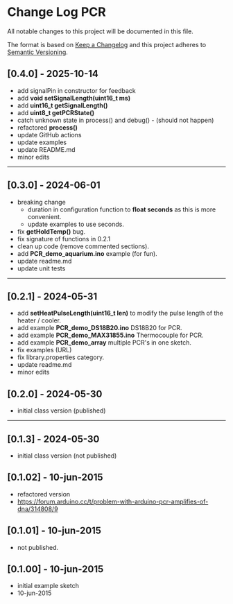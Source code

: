 # Change Log PCR

All notable changes to this project will be documented in this file.

The format is based on [Keep a Changelog](http://keepachangelog.com/)
and this project adheres to [Semantic Versioning](http://semver.org/).


## [0.4.0] - 2025-10-14
- add signalPin in constructor for feedback
- add **void setSignalLength(uint16_t ms)** 
- add **uint16_t getSignalLength()**
- add **uint8_t getPCRState()**
- catch unknown state in process() and debug() - (should not happen)
- refactored **process()**
- update GitHub actions
- update examples
- update README.md
- minor edits

----

## [0.3.0] - 2024-06-01
- breaking change
  - duration in configuration function to **float seconds** as this is more convenient.
  - update examples to use seconds.
- fix **getHoldTemp()** bug.
- fix signature of functions in 0.2.1
- clean up code (remove commented sections).
- add **PCR_demo_aquarium.ino** example (for fun).
- update readme.md
- update unit tests

----

## [0.2.1] - 2024-05-31
- add **setHeatPulseLength(uint16_t len)** to modify the pulse length of the heater / cooler.
- add example **PCR_demo_DS18B20.ino** DS18B20 for PCR.
- add example **PCR_demo_MAX31855.ino** Thermocouple for PCR.
- add example **PCR_demo_array** multiple PCR's in one sketch.
- fix examples (URL)
- fix library.properties category.
- update readme.md
- minor edits

## [0.2.0] - 2024-05-30
- initial class version (published)

----

## [0.1.3] - 2024-05-30
- initial class version (not published)

## [0.1.02] - 10-jun-2015
- refactored version
- https://forum.arduino.cc/t/problem-with-arduino-pcr-amplifies-of-dna/314808/9

## [0.1.01] - 10-jun-2015
- not published.

## [0.1.00] - 10-jun-2015
- initial example sketch
- 10-jun-2015



